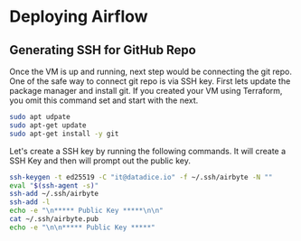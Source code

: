 # Deploying Airflow

## Generating SSH for GitHub Repo

Once the VM is up and running, next step would be connecting the git repo. One of the safe way to connect git repo is via SSH key. First lets update the package manager and install git. If you created your VM using Terraform, you omit this command set and start with the next.

```bash
sudo apt udpate
sudo apt-get update
sudo apt-get install -y git
```

Let's create a SSH key by running the following commands. It will create a SSH Key and then will prompt out the public key.

```bash
ssh-keygen -t ed25519 -C "it@datadice.io" -f ~/.ssh/airbyte -N ""
eval "$(ssh-agent -s)"
ssh-add ~/.ssh/airbyte
ssh-add -l
echo -e "\n***** Public Key *****\n\n"
cat ~/.ssh/airbyte.pub
echo -e "\n\n***** Public Key *****"
```
